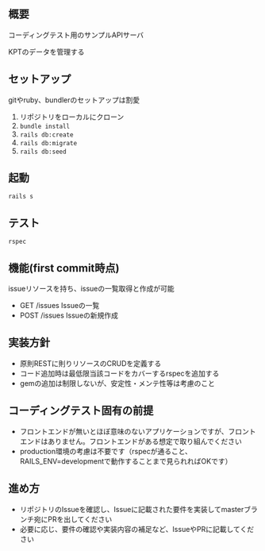 ## 概要

コーディングテスト用のサンプルAPIサーバ

KPTのデータを管理する

## セットアップ

gitやruby、bundlerのセットアップは割愛

1. リポジトリをローカルにクローン
1. ```bundle install```
1. ```rails db:create```
1. ```rails db:migrate```
1. ```rails db:seed```

## 起動

```rails s```

## テスト

```rspec```

## 機能(first commit時点)

issueリソースを持ち、issueの一覧取得と作成が可能

- GET /issues Issueの一覧
- POST /issues Issueの新規作成

## 実装方針

- 原則RESTに則りリソースのCRUDを定義する
- コード追加時は最低限当該コードをカバーするrspecを追加する
- gemの追加は制限しないが、安定性・メンテ性等は考慮のこと

## コーディングテスト固有の前提

- フロントエンドが無いとほぼ意味のないアプリケーションですが、フロントエンドはありません。フロントエンドがある想定で取り組んでください
- production環境の考慮は不要です（rspecが通ること、RAILS_ENV=developmentで動作することまで見られればOKです）

## 進め方

- リポジトリのIssueを確認し、Issueに記載された要件を実装してmasterブランチ宛にPRを出してください
- 必要に応じ、要件の確認や実装内容の補足など、IssueやPRに記載してください
